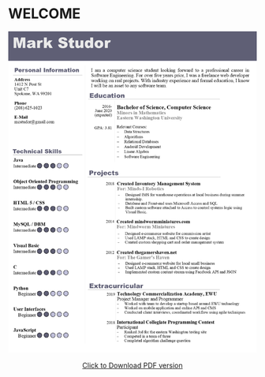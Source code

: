 # WELCOME
![alt text](resume.png "resume as png")
<center><a href="StudorM_Resume.pdf" download>Click to Download PDF version</a></center>

